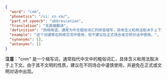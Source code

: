 ```json
{
  "word": "cnm",
  "phonetics": "/siː ɛn ɛm/",
  "part_of_speech": "abbreviation",
  "translation": "无直接翻译",
  "definition": "网络用语，通常为中文粗俗词汇的拼音缩写，具体含义和用法取决于上下文。",
  "example": "这个词通常在网络交流中使用，但不建议在正式场合或文明对话中使用。",
  "synonyms": [],
  "antonyms": []
}
```

**注意**："cnm" 是一个缩写词，通常指代中文中的粗俗词汇，具体含义和用法取决于上下文。由于其不文明的性质，建议在不同场合中谨慎使用，并避免在正式或文明对话中出现。 